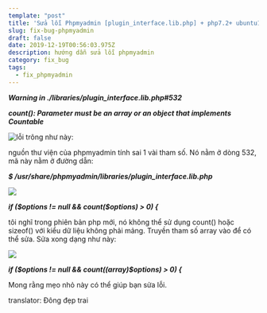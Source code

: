```yaml
---
template: "post"
title: 'Sửa lỗi Phpmyadmin [plugin_interface.lib.php] + php7.2+ ubuntu16.04'
slug: fix-bug-phpmyadmin
draft: false
date: 2019-12-19T00:56:03.975Z
description: hướng dẫn sửa lỗi phpmyadmin
category: fix_bug
tags:
  - fix_phpmyadmin
---
```

_**Warning in ./libraries/plugin_interface.lib.php#532**_

_**count(): Parameter must be an array or an object that implements Countable**_

![](/media/1_sxvfd0kmayr3fbpc-ow5eq.png "lỗi trông như này: ")

nguồn thư viện của phpmyadmin tính sai 1 vài tham số. Nó nằm ở dòng 532, mã này nằm ở đường dẫn: 

**_$ /usr/share/phpmyadmin/libraries/plugin_interface.lib.php_**

![](/media/1_xtr1npkmfpbhah571d3yww.png)

**_if ($options != null && count($options) > 0) {_**

tôi nghĩ trong phiên bản php mới, nó không thể sử dụng count() hoặc sizeof() với kiểu dữ liệu không phải mảng. Truyền tham số array vào để có thể sửa. Sửa xong dạng như này: 

![](/media/1_tcu-qbqz_s3vr5oc763coq.png)

**_if ($options != null && count((array)$options) > 0) {_**

Mong rằng mẹo nhỏ này có thể giúp bạn sửa lỗi.



translator: Đông đẹp trai
